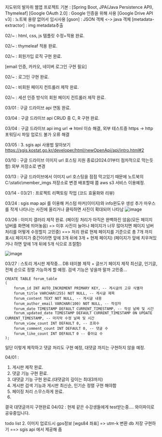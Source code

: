 지도위의 발자취 웹앱 프로젝트
기본 : [Spring Boot, JPA(Java Persistence API), Thymeleaf] 
[Google OAuth 2.0] : Google 인증을 위해 사용
[Google Drive API v3] : 노트북 용량 없어서 임시사용
[gson] : JSON 객체 <-> java 객체
[metadata-extractor] : img metadata추출

02/~  : html, css, js 템플릿 수정+적용 완료.

02/~  : thymeleaf 적용 완료.

02/~  : 회원가입 로직 구현 완료.               

[email 인증, 카카오, 네이버 로그인 구현 필요]

02/~  : 로그인 구현 완료.

02/~  : 비회원 페이지 컨트롤러 제작 완료.

02/~  : 세션 인증 방식의 회원 페이지 컨트롤러 제작 완료.


03/01 : 구글 드라이브 api 연동 완료.


03/04 : 구글 드라이브 api CRUD 중 C, R 구현 완료.

03/04 : 구글 드라이브 api img url => html 이슈 해결, 외부 테스트중 https -> http 포워딩시 파일 업로드 불가 오류 해결

03/05 : 3. sgis api 사용법 알아보기  https://sgis.kostat.go.kr/developer/html/newOpenApi/api/intro.html#2

03/10 : 
구글 드라이브 이미지 url 호스팅 지원 종료(2024.01부터 점차적으로 막는듯 함)
외부 저장소로 변경

03/13 :
구글 드라이브에서 이미지 url 호스팅을 점점 막고있기 때문에 노트북의 C:\static\member_imgs 저장소로 변경
배포할때 쯤 aws s3 서비스 이용예정.

03/14 - 03/21 :
프로젝트 리팩토링 작업 (코드 효율화와 리뷰)

03/24 :
sgis map api 를 이용해 커스텀 마커(이미지)와 info윈도우 생성 추가
마우스를 작게 나타나는 사진에 올리거나 클릭하면 사진이 확대되어 나타남 
![image](https://github.com/concho1/conchoWeb/assets/142205346/1804e90f-25cd-4fd0-90f4-66997312b1dd)

03/26 :
이미지 갤러리 제작 완료. 
(페이징 처리가 아직은 완벽하진 않음(모든 페이지 넘버를 화면에 띄어놓음) => 이후 사진이 늘어나 페이지가 너무 많아지면 페이지 넘버 처리를 어떻게 수정할지 고민중)
==> 처리 완료 현제 페이지를 기준으로 총 7개 까지 표시( 페이지가 중간이라면 앞에 3개 뒤에 3개 + 현제 페이지)
(페이지가 앞에 치우쳐있거나 하면 앞에 1개 뒤에 5개 식으로 조절함)

![image](https://github.com/concho1/storyMap/assets/142205346/5ee75ea7-845b-4828-8b6b-e3f38eae1309)



03/27 :
스토리 게시판 제작중... DB 테이블 제작 + 글쓰기 페이지 제작
최신글, 인기글, 전체 순으로 정렬 가능하게 할 예정.
검색 기능은 넣을까 말까 고민중...
```
CREATE TABLE forum_table
(
    forum_id INT AUTO_INCREMENT PRIMARY KEY, -- 게시글의 고유 식별자
    forum_title VARCHAR(255) NOT NULL, -- 게시글 제목
    forum_content TEXT NOT NULL, -- 게시글 내용
    forum_author_email VARCHAR(100) NOT NULL, -- 작성자
    forum_date TIMESTAMP DEFAULT CURRENT_TIMESTAMP, -- 작성 날짜 및 시간
    forum_updated_date TIMESTAMP DEFAULT CURRENT_TIMESTAMP ON UPDATE CURRENT_TIMESTAMP, -- 마지막 수정 날짜 및 시간
    forum_view_count INT DEFAULT 0, -- 조회수
    forum_comment_count INT DEFAULT 0, -- 댓글 수
    forum_like_count INT DEFAULT 0 -- 좋아요 수
);
```
일단 이렇게 제작하고 댓글 처리도 구현 예정, 대댓글 까지는 구현하지 않을 예정.

04/01 : 
1. 게시판 제작 완료.
2. 댓글 기능 구현 환료.
3. 대댓글 기능 구현 완료.(대댓글의 깊이는 최대3까지)
4. 게시판 검색 기능과 게시판 최신순, 인기순 정렬 구현 해야함
5. 페이징 처리 스무스하게 완료.
6. 
결국 대댓글까지 구현완료
04/02 : 현제 같은 수강생들에게 test받는중.... 와이파이로 공유중입니다.



todo list
2. 이미지 업로드시 gps정보 [wgs84 좌표] => utm-k 변환 db 저장 구현하기 ==> sgis api 에서 제공해 줌

